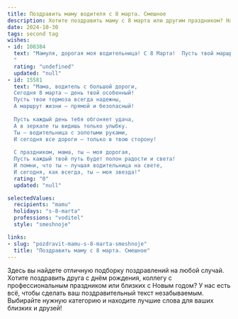 ```yaml
---
title: Поздравить маму водителя с 8 марта. Смешное
description: Хотите поздравить маму с 8 марта или другим праздником? Наш ИИ создаст незабываемое поздравление, а вы обязательно выделитесь среди других.  
date: 2024-10-30
tags: second tag
wishes:
- id: 108384
  text: "Мамуля, дорогая моя водительница! С 8 Марта!  Пусть твой маршрут жизни будет полон только зеленых огней, а пассажиры — исключительно приятными и благодарными.  Желаю тебе, чтобы все  \"ямы\" на твоем пути обходили стороной, а бензин всегда был по самой низкой цене!  С праздником, за рулем и в жизни — только вперед!
  "
  rating: "undefined"
  updated: "null"
- id: 15581
  text: "Мама, водитель с большой дороги,
  Сегодня 8 марта – день твой особенный!
  Пусть твои тормоза всегда надежны,
  А маршрут жизни – прямой и безопасный!
  
  Пусть каждый день тебя обгоняет удача,
  А в зеркале ты видишь только улыбку.
  Ты – водительница с золотыми руками,
  И сегодня все дороги – только в твою сторону!
  
  С праздником, мама, ты – моя дорогая,
  Пусть каждый твой путь будет полон радости и света!
  И помни, что ты – лучшая водительница на свете,
  И сегодня, как всегда, ты – моя звезда!"
  rating: "0"
  updated: "null"

selectedValues:
  recipients: "mamu"
  holidays: "s-8-marta"
  professions: "voditel"
  style: "smeshnoje"

links:
- slug: "pozdravit-mamu-s-8-marta-smeshnoje"
  title: "Поздравить маму с 8 марта. Смешное"
---
```


Здесь вы найдете отличную подборку поздравлений на любой случай. 
Хотите поздравить друга с днём рождения, коллегу с профессиональным праздником или близких с Новым годом? У нас есть всё, чтобы сделать ваш поздравительный текст незабываемым. Выбирайте нужную категорию и находите лучшие слова для ваших близких и друзей!
